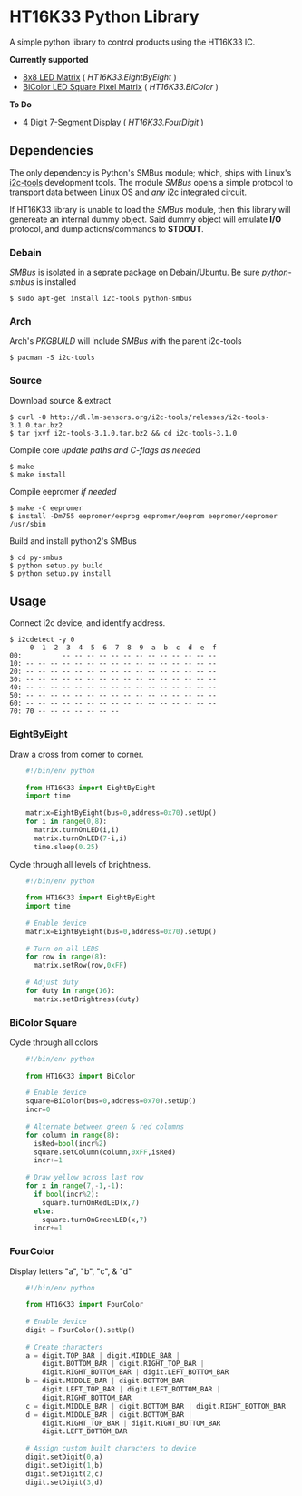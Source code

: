 # HT16K33 Python Library #

A simple python library to control products using the HT16K33 IC.

**Currently supported**

 + [8x8 LED Matrix](http://adafruit.com/products/872) ( _HT16K33.EightByEight_ )
 + [BiColor LED Square Pixel Matrix](http://adafruit.com/products/902) ( _HT16K33.BiColor_ )

**To Do**

 - [4 Digit 7-Segment Display](http://adafruit.com/products/878) ( _HT16K33.FourDigit_ )

## Dependencies

The only dependency is Python's SMBus module; which, ships with Linux's [i2c-tools][1] development tools. 
The module _SMBus_ opens a simple protocol to transport data between Linux OS and _any_ i2c integrated circuit.

If HT16K33 library is unable to load the _SMBus_ module, then this library will genereate an internal dummy object.
Said dummy object will emulate **I/O** protocol, and dump actions/commands to **STDOUT**.

### Debain

_SMBus_ is isolated in a seprate package on Debain/Ubuntu. Be sure _python-smbus_ is installed

    $ sudo apt-get install i2c-tools python-smbus

### Arch

Arch's _PKGBUILD_ will include _SMBus_ with the parent i2c-tools

    $ pacman -S i2c-tools

### Source

Download source & extract

    $ curl -O http://dl.lm-sensors.org/i2c-tools/releases/i2c-tools-3.1.0.tar.bz2
    $ tar jxvf i2c-tools-3.1.0.tar.bz2 && cd i2c-tools-3.1.0

Compile core _update paths and C-flags as needed_

    $ make 
    $ make install

Compile eepromer _if needed_

    $ make -C eepromer
    $ install -Dm755 eepromer/eeprog eepromer/eeprom eepromer/eepromer /usr/sbin

Build and install python2's SMBus

    $ cd py-smbus
    $ python setup.py build
    $ python setup.py install

## Usage

Connect i2c device, and identify address.

    $ i2cdetect -y 0
         0  1  2  3  4  5  6  7  8  9  a  b  c  d  e  f                             
    00:          -- -- -- -- -- -- -- -- -- -- -- -- --                             
    10: -- -- -- -- -- -- -- -- -- -- -- -- -- -- -- --                             
    20: -- -- -- -- -- -- -- -- -- -- -- -- -- -- -- --                             
    30: -- -- -- -- -- -- -- -- -- -- -- -- -- -- -- --                             
    40: -- -- -- -- -- -- -- -- -- -- -- -- -- -- -- --                             
    50: -- -- -- -- -- -- -- -- -- -- -- -- -- -- -- --                             
    60: -- -- -- -- -- -- -- -- -- -- -- -- -- -- -- --                             
    70: 70 -- -- -- -- -- -- --  

### EightByEight

Draw a cross from corner to corner.

```python
    #!/bin/env python
    
    from HT16K33 import EightByEight
    import time
    
    matrix=EightByEight(bus=0,address=0x70).setUp()
    for i in range(0,8):
      matrix.turnOnLED(i,i)
      matrix.turnOnLED(7-i,i)
      time.sleep(0.25)
```

Cycle through all levels of brightness.

```python
    #!/bin/env python
    
    from HT16K33 import EightByEight
    import time
    
    # Enable device
    matrix=EightByEight(bus=0,address=0x70).setUp()
      
    # Turn on all LEDS
    for row in range(8):
      matrix.setRow(row,0xFF)
    
    # Adjust duty 
    for duty in range(16):
      matrix.setBrightness(duty)
```

### BiColor Square

Cycle through all colors

```python
    #!/bin/env python
    
    from HT16K33 import BiColor
    
    # Enable device
    square=BiColor(bus=0,address=0x70).setUp()
    incr=0
    
    # Alternate between green & red columns
    for column in range(8):
      isRed=bool(incr%2)
      square.setColumn(column,0xFF,isRed)
      incr+=1
    
    # Draw yellow across last row
    for x in range(7,-1,-1):
      if bool(incr%2):
        square.turnOnRedLED(x,7)
      else:
        square.turnOnGreenLED(x,7)
      incr+=1
```

### FourColor

Display letters "a", "b", "c", & "d"

```python
    #!/bin/env python
    
    from HT16K33 import FourColor
    
    # Enable device
    digit = FourColor().setUp()
    
    # Create characters
    a = digit.TOP_BAR | digit.MIDDLE_BAR | 
        digit.BOTTOM_BAR | digit.RIGHT_TOP_BAR | 
        digit.RIGHT_BOTTOM_BAR | digit.LEFT_BOTTOM_BAR
    b = digit.MIDDLE_BAR | digit.BOTTOM_BAR |
        digit.LEFT_TOP_BAR | digit.LEFT_BOTTOM_BAR |
        digit.RIGHT_BOTTOM_BAR
    c = digit.MIDDLE_BAR | digit.BOTTOM_BAR | digit.RIGHT_BOTTOM_BAR
    d = digit.MIDDLE_BAR | digit.BOTTOM_BAR |
        digit.RIGHT_TOP_BAR | digit.RIGHT_BOTTOM_BAR
        digit.LEFT_BOTTOM_BAR
    
    # Assign custom built characters to device
    digit.setDigit(0,a)
    digit.setDigit(1,b)
    digit.setDigit(2,c)
    digit.setDigit(3,d)
```

[1]:(http://dl.lm-sensors.org/i2c-tools/releases/i2c-tools-3.1.0.tar.bz2)